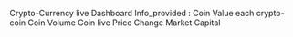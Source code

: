 Crypto-Currency live Dashboard 
Info_provided : Coin Value each crypto-coin
                Coin Volume 
                Coin live Price Change
                Market Capital 